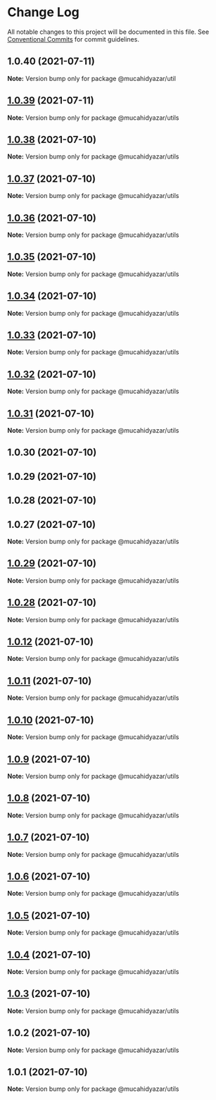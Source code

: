 # Change Log

All notable changes to this project will be documented in this file.
See [Conventional Commits](https://conventionalcommits.org) for commit guidelines.

## 1.0.40 (2021-07-11)

**Note:** Version bump only for package @mucahidyazar/util





## [1.0.39](https://github.com/mucahidyazar/mucahid-ui/compare/@mucahidyazar/utils@1.0.38...@mucahidyazar/utils@1.0.39) (2021-07-11)

**Note:** Version bump only for package @mucahidyazar/utils





## [1.0.38](https://github.com/mucahidyazar/mucahidyazar/compare/@mucahidyazar/utils@1.0.37...@mucahidyazar/utils@1.0.38) (2021-07-10)

**Note:** Version bump only for package @mucahidyazar/utils

## [1.0.37](https://github.com/mucahidyazar/mucahidyazar/compare/@mucahidyazar/utils@1.0.36...@mucahidyazar/utils@1.0.37) (2021-07-10)

**Note:** Version bump only for package @mucahidyazar/utils

## [1.0.36](https://github.com/mucahidyazar/mucahidyazar/compare/@mucahidyazar/utils@1.0.35...@mucahidyazar/utils@1.0.36) (2021-07-10)

**Note:** Version bump only for package @mucahidyazar/utils

## [1.0.35](https://github.com/mucahidyazar/mucahidyazar/compare/@mucahidyazar/utils@1.0.34...@mucahidyazar/utils@1.0.35) (2021-07-10)

**Note:** Version bump only for package @mucahidyazar/utils

## [1.0.34](https://github.com/mucahidyazar/mucahidyazar/compare/@mucahidyazar/utils@1.0.33...@mucahidyazar/utils@1.0.34) (2021-07-10)

**Note:** Version bump only for package @mucahidyazar/utils

## [1.0.33](https://github.com/mucahidyazar/mucahidyazar/compare/@mucahidyazar/utils@1.0.32...@mucahidyazar/utils@1.0.33) (2021-07-10)

**Note:** Version bump only for package @mucahidyazar/utils

## [1.0.32](https://github.com/mucahidyazar/mucahidyazar/compare/@mucahidyazar/utils@1.0.30...@mucahidyazar/utils@1.0.32) (2021-07-10)

**Note:** Version bump only for package @mucahidyazar/utils

## [1.0.31](https://github.com/mucahidyazar/mucahidyazar/compare/@mucahidyazar/utils@1.0.30...@mucahidyazar/utils@1.0.31) (2021-07-10)

**Note:** Version bump only for package @mucahidyazar/utils

## 1.0.30 (2021-07-10)

## 1.0.29 (2021-07-10)

## 1.0.28 (2021-07-10)

## 1.0.27 (2021-07-10)

**Note:** Version bump only for package @mucahidyazar/utils

## [1.0.29](https://github.com/mucahidyazar/mucahidyazar/compare/v1.0.28...v1.0.29) (2021-07-10)

**Note:** Version bump only for package @mucahidyazar/utils

## [1.0.28](https://github.com/mucahidyazar/mucahidyazar/compare/v1.0.27...v1.0.28) (2021-07-10)

**Note:** Version bump only for package @mucahidyazar/utils

## [1.0.12](https://github.com/mucahidyazar/mucahidyazar/compare/@mucahidyazar/utils@1.0.11...@mucahidyazar/utils@1.0.12) (2021-07-10)

**Note:** Version bump only for package @mucahidyazar/utils

## [1.0.11](https://github.com/mucahidyazar/mucahidyazar/compare/@mucahidyazar/utils@1.0.10...@mucahidyazar/utils@1.0.11) (2021-07-10)

**Note:** Version bump only for package @mucahidyazar/utils

## [1.0.10](https://github.com/mucahidyazar/mucahidyazar/compare/@mucahidyazar/utils@1.0.9...@mucahidyazar/utils@1.0.10) (2021-07-10)

**Note:** Version bump only for package @mucahidyazar/utils

## [1.0.9](https://github.com/mucahidyazar/mucahidyazar/compare/@mucahidyazar/utils@1.0.8...@mucahidyazar/utils@1.0.9) (2021-07-10)

**Note:** Version bump only for package @mucahidyazar/utils

## [1.0.8](https://github.com/mucahidyazar/mucahidyazar/compare/@mucahidyazar/utils@1.0.7...@mucahidyazar/utils@1.0.8) (2021-07-10)

**Note:** Version bump only for package @mucahidyazar/utils

## [1.0.7](https://github.com/mucahidyazar/mucahidyazar/compare/@mucahidyazar/utils@1.0.6...@mucahidyazar/utils@1.0.7) (2021-07-10)

**Note:** Version bump only for package @mucahidyazar/utils

## [1.0.6](https://github.com/mucahidyazar/mucahidyazar/compare/@mucahidyazar/utils@1.0.5...@mucahidyazar/utils@1.0.6) (2021-07-10)

**Note:** Version bump only for package @mucahidyazar/utils

## [1.0.5](https://github.com/mucahidyazar/mucahidyazar/compare/@mucahidyazar/utils@1.0.4...@mucahidyazar/utils@1.0.5) (2021-07-10)

**Note:** Version bump only for package @mucahidyazar/utils

## [1.0.4](https://github.com/mucahidyazar/mucahidyazar/compare/@mucahidyazar/utils@1.0.3...@mucahidyazar/utils@1.0.4) (2021-07-10)

**Note:** Version bump only for package @mucahidyazar/utils

## [1.0.3](https://github.com/mucahidyazar/mucahidyazar/compare/@mucahidyazar/utils@1.0.2...@mucahidyazar/utils@1.0.3) (2021-07-10)

**Note:** Version bump only for package @mucahidyazar/utils

## 1.0.2 (2021-07-10)

**Note:** Version bump only for package @mucahidyazar/utils

## 1.0.1 (2021-07-10)

**Note:** Version bump only for package @mucahidyazar/utils
